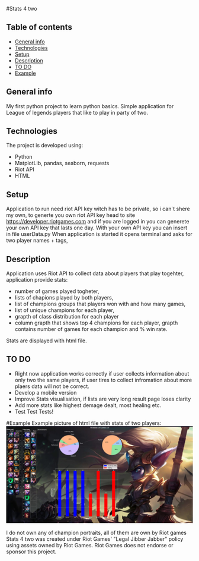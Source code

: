 #Stats 4 two 

## Table of contents
* [General info](#general-info)
* [Technologies](#technologies)
* [Setup](#setup)
* [Description](#Description)
* [TO DO](#TO-DO)
* [Example](#Example)


## General info
 My first python project to learn python basics. Simple application for League of legends players that like to play in party of two. 

## Technologies
The project is developed using:
* Python
* MatplotLib, pandas, seaborn, requests
* Riot API
* HTML

## Setup
Application to run need riot API key witch has to be private, so i can`t shere my own, to generte you own riot API key head to site https://developer.riotgames.com and if you are logged in you can generete your own API key that lasts one day. With your own API key you can insert in file userData.py
When application is started it opens terminal and asks for two player names + tags, 

## Description
Application uses Riot API to collect data about players that play togehter, application provide stats:
- number of games played togheter,
- lists of chapions played by both players,
- list of champions groups that players won with and how many games,
- list of unique champions for each player,
- grapth of class distribution for each player
- column grapth that shows top 4 champions for each player, grapth contains number of games for each champion and % win rate.

Stats are displayed with html file. 

## TO DO
* Right now application works correctly if user collects information about only two the same players, if user tires to collect infromation about more plaers data will not be correct.
* Develop a mobile version
* Improve Stats visualisation, if lists are very long result page loses clarity
* Add more stats like highest demage dealt, most healing etc.
* Test Test Tests!

#Example
Example picture of html file with stats of two players:
![result](result_html.png)


I do not own any of champion portraits, all of them are own by Riot games 
Stats 4 two was created under Riot Games' "Legal Jibber Jabber" policy using assets owned by Riot Games.  Riot Games does not endorse or sponsor this project.
